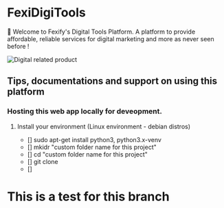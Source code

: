 # FexiDigiTools

:wave: Welcome to Fexify's Digital Tools Platform.
A platform to provide affordable, reliable services for digital marketing and more as never seen before !

![Digital related product](https://intellisyn.com/wp-content/uploads/2019/07/Digital-tools-01.png)

## Tips, documentations and support on using this platform

### Hosting this web app locally for deveopment.

1. Install your environment (Linux environment - debian distros)

	- [] sudo apt-get install python3, python3.x-venv
	- [] mkidr "custom folder name for this project"
	- [] cd "custom folder name for this project"
	- [] git clone <repo url>
	- [] 

# This is a test for this branch 
